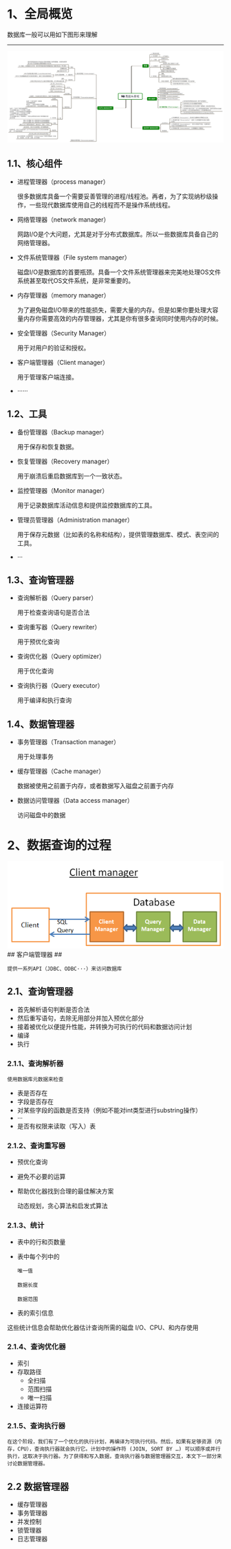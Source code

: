 # 1、全局概览 #
数据库一般可以用如下图形来理解
***
![关系型数据库工作原理](关系型数据库工作原理.png)
## 1.1、核心组件 ##
- 进程管理器（process manager）
    
    很多数据库具备一个需要妥善管理的进程/线程池。再者，为了实现纳秒级操作，一些现代数据库使用自己的线程而不是操作系统线程。
-   网络管理器（network manager）
  
    网路I/O是个大问题，尤其是对于分布式数据库。所以一些数据库具备自己的网络管理器。
-   文件系统管理器（File system manager）
    
    磁盘I/O是数据库的首要瓶颈。具备一个文件系统管理器来完美地处理OS文件系统甚至取代OS文件系统，是非常重要的。
-   内存管理器（memory manager）

    为了避免磁盘I/O带来的性能损失，需要大量的内存。但是如果你要处理大容量内存你需要高效的内存管理器，尤其是你有很多查询同时使用内存的时候。
-   安全管理器（Security Manager）

    用于对用户的验证和授权。
-   客户端管理器（Client manager）

    用于管理客户端连接。
-   ······
## 1.2、工具 ##
-   备份管理器（Backup manager）

    用于保存和恢复数据。
-   恢复管理器（Recovery manager）

    用于崩溃后重启数据库到一个一致状态。
-   监控管理器（Monitor manager）

    用于记录数据库活动信息和提供监控数据库的工具。
-   管理员管理器（Administration manager）

    用于保存元数据（比如表的名称和结构），提供管理数据库、模式、表空间的工具。
-   ···
## 1.3、查询管理器 ##
-   查询解析器（Query parser）

    用于检查查询语句是否合法
-   查询重写器（Query rewriter）

    用于预优化查询
-   查询优化器（Query optimizer）

    用于优化查询
-   查询执行器（Query executor）

    用于编译和执行查询
## 1.4、数据管理器 ##
-   事务管理器（Transaction manager）

    用于处理事务
-   缓存管理器（Cache manager）

    数据被使用之前置于内存，或者数据写入磁盘之前置于内存
-   数据访问管理器（Data access manager）

    访问磁盘中的数据
# 2、数据查询的过程 #
![数据查询流程](数据查询流程.png)
    ## 客户端管理器 ##

    提供一系列API（JDBC、ODBC···）来访问数据库
## 2.1、查询管理器 ##
-   首先解析语句判断是否合法
-   然后重写语句，去除无用部分并加入预优化部分
-   接着被优化以便提升性能，并转换为可执行的代码和数据访问计划
-   编译
-   执行
### 2.1.1、查询解析器 ###

    使用数据库元数据来检查
- 表是否存在
- 字段是否存在
- 对某些字段的函数是否支持（例如不能对int类型进行substring操作）
- ···
- 是否有权限来读取（写入）表
### 2.1.2、查询重写器 ###
-   预优化查询
-   避免不必要的运算
-   帮助优化器找到合理的最佳解决方案
  
    动态规划，贪心算法和启发式算法
### 2.1.3、统计 ###
-   表中的行和页数量
-   表中每个列中的

        唯一值

        数据长度

        数据范围
-   表的索引信息

这些统计信息会帮助优化器估计查询所需的磁盘 I/O、CPU、和内存使用
### 2.1.4、查询优化器 ###
-   索引
-   存取路径
    -   全扫描
    -   范围扫描
    -   唯一扫描
-  连接运算符
### 2.1.5、查询执行器 ###

    在这个阶段，我们有了一个优化的执行计划，再编译为可执行代码。然后，如果有足够资源（内存，CPU），查询执行器就会执行它。计划中的操作符 (JOIN, SORT BY …) 可以顺序或并行执行，这取决于执行器。为了获得和写入数据，查询执行器与数据管理器交互，本文下一部分来讨论数据管理器。
## 2.2 数据管理器 ##
-   缓存管理器
-   事务管理器
-   并发控制
-   锁管理器
-   日志管理器





